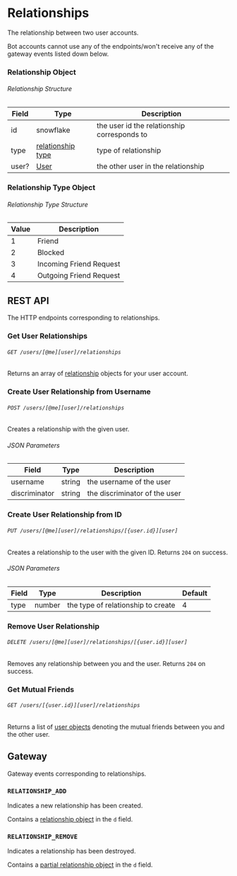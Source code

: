 # Relationships

The relationship between two user accounts.

<aside class="notice">
Bot accounts cannot use any of the endpoints/won't receive any of the gateway events
listed down below.
</aside>

### Relationship Object

###### Relationship Structure

Field | Type | Description
----- | ---- | -----------
id | snowflake | the user id the relationship corresponds to
type | [relationship type](#relationship-type-object) | type of relationship
user? | [User][user] | the other user in the relationship

### Relationship Type Object

###### Relationship Type Structure

Value | Description
----- | -----------
1 | Friend
2 | Blocked
3 | Incoming Friend Request
4 | Outgoing Friend Request

## REST API

The HTTP endpoints corresponding to relationships.

### Get User Relationships

###### `GET /users/[@me][user]/relationships`

Returns an array of [relationship](#relationship-object) objects for your user account.

### Create User Relationship from Username

###### `POST /users/[@me][user]/relationships`

Creates a relationship with the given user.

###### JSON Parameters

Field | Type | Description
----- | ---- | -----------
username | string | the username of the user
discriminator | string | the discriminator of the user

### Create User Relationship from ID

###### `PUT /users/[@me][user]/relationships/[{user.id}][user]`

Creates a relationship to the user with the given ID. Returns `204` on success.

###### JSON Parameters

Field | Type | Description | Default
----- | ---- | ----------- | -------
type | number | the type of relationship to create | 4

### Remove User Relationship

###### `DELETE /users/[@me][user]/relationships/[{user.id}][user]`

Removes any relationship between you and the user. Returns `204` on success.

### Get Mutual Friends

###### `GET /users/[{user.id}][user]/relationships`

Returns a list of [user objects][user] denoting the mutual friends between you and the
other user.

## Gateway

Gateway events corresponding to relationships.

### `RELATIONSHIP_ADD`

Indicates a new relationship has been created.

Contains a [relationship object](#relationship-object) in the `d` field.

### `RELATIONSHIP_REMOVE`

Indicates a relationship has been destroyed.

Contains a [partial relationship object](#relationship-object) in the `d` field.

[user]: https://discordapp.com/developers/docs/resources/user#user-object
